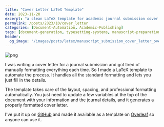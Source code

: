```yaml
---
title: "Cover Letter LaTeX Template"
date: 2023-11-20
excerpt: "a clean LaTeX template for academic journal submission cover letters"
permalink: /posts/2023/10/cover_letter
categories: [Document-Automation, Academic-Publishing]
tags: [document-generation, typesetting-systems, manuscript-preparation, template-engineering, scholarly-communication]
header:
  og_image: "/images/posts/latex/manuscript_submission_cover_letter_overleaf.png"
---
```


![png](/images/posts/latex/manuscript_submission_cover_letter_overleaf.png)

I was writing a cover letter for a journal submission and got tired of manually formatting everything each time. So I made a LaTeX template to automate the process. It handles all the standard formatting and lets you just fill in the details.

<!--more-->

The template takes care of the layout, spacing, and professional formatting automatically. You just need to update a few variables at the top of the document with your information and the journal details, and it generates a properly formatted cover letter.

I've put it up on [GitHub](https://github.com/michael-swift/JournalCoverLetter) and made it available as a template on [Overleaf](https://www.overleaf.com/latex/templates/journal-submission-cover-letter/vsvmwwszmdtn) so anyone can use it.
